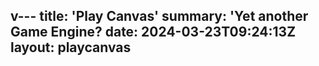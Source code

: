 v---
title: 'Play Canvas'
summary: 'Yet another Game Engine?
date:  2024-03-23T09:24:13Z
layout: playcanvas
---
